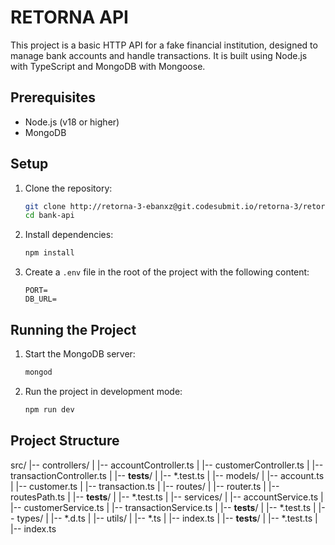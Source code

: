 # RETORNA API

This project is a basic HTTP API for a fake financial institution, designed to manage bank accounts and handle transactions. It is built using Node.js with TypeScript and MongoDB with Mongoose.

## Prerequisites

- Node.js (v18 or higher)
- MongoDB

## Setup

1. Clone the repository:
    ```bash
    git clone http://retorna-3-ebanxz@git.codesubmit.io/retorna-3/retorna-banking-api-xpijed
    cd bank-api
    ```

2. Install dependencies:
    ```bash
    npm install
    ```

3. Create a `.env` file in the root of the project with the following content:
    ```env
    PORT=
    DB_URL=
    ```

## Running the Project

1. Start the MongoDB server:
    ```bash
    mongod
    ```

2. Run the project in development mode:
    ```bash
    npm run dev
    ```

## Project Structure

src/
|-- controllers/
| |-- accountController.ts
| |-- customerController.ts
| |-- transactionController.ts
| |-- __tests__/
|   |-- *.test.ts
|
|-- models/
| |-- account.ts
| |-- customer.ts
| |-- transaction.ts
|
|-- routes/
| |-- router.ts
| |-- routesPath.ts
| |-- __tests__/
|   |-- *.test.ts
|
|-- services/
| |-- accountService.ts
| |-- customerService.ts
| |-- transactionService.ts
| |-- __tests__/
|   |-- *.test.ts
|
|-- types/
| |-- *.d.ts
|
|-- utils/
| |-- *.ts
| |-- index.ts
| |-- __tests__/
|   |-- *.test.ts
|
|-- index.ts
